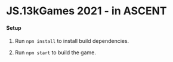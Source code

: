 # JS.13kGames 2021 - in ASCENT

#### Setup
1. Run `npm install` to install build dependencies.

2. Run `npm start` to build the game.

